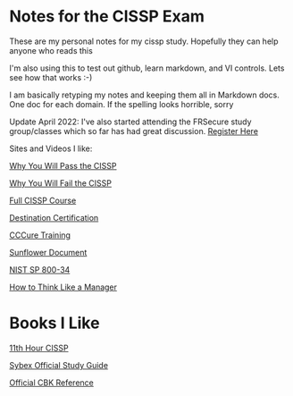 # Notes for the CISSP Exam

These are my personal notes for my cissp study.  Hopefully they can help anyone who reads this

I'm also using this to test out github, learn markdown, and VI controls.  Lets see how that works :-)

I am basically retyping my notes and keeping them all in Markdown docs.  One doc for each domain.  If the spelling looks horrible, sorry 

Update April 2022:  I've also started attending the FRSecure study group/classes which so far has had great discussion.  [Register Here](https://frsecure.com/cissp-mentor-program/)

Sites and Videos I like:

[Why You Will Pass the CISSP](https://youtu.be/v2Y6Zog8h2A)

[Why You Will Fail the CISSP](https://youtu.be/giJFhtws-CE)

[Full CISSP Course](https://youtu.be/M1_v5HBVHWo)

[Destination Certification](https://youtube.com/playlist?list=PLZKdGEfEyJhKWyryIvx_jm1jn6ZMTi7gW)

[CCCure Training](https://www.cccure.education/)

[Sunflower Document](https://www.sunflower-cissp.com/)

[NIST SP 800-34](https://csrc.nist.gov/publications/detail/sp/800-34/rev-1/final)

[How to Think Like a Manager](https://youtube.com/watch?v=dq5eodSz_0k&amp;feature=share)

# Books I Like

[11th Hour CISSP](https://www.amazon.com/Eleventh-Hour-CISSP-Study-Syngress/dp/1597495662)

[Sybex Official Study Guide](https://www.amazon.com/Certified-Information-Security-Professional-Official/dp/1119790026/ref=sr_1_1?dchild=1&keywords=cissp+official+study+guide+9th&qid=1634258874&s=books&sr=1-1)

[Official CBK Reference](https://www.amazon.com/Official-ISC-CISSP-CBK-Reference/dp/1119789990/ref=sr_1_1?crid=2PIK8RWEXCJ4Z&keywords=cissp+cbk&qid=1650743050&sprefix=cissp+cbk%2Caps%2C127&sr=8-1)
